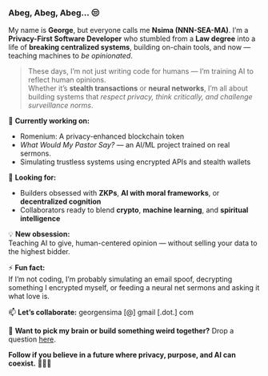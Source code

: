 ### **Abeg, Abeg, Abeg... 😒**

My name is **George**, but everyone calls me **Nsima (NNN-SEA-MA)**. I’m a **Privacy-First Software Developer** who stumbled from a **Law degree** into a life of **breaking centralized systems**, building on-chain tools, and now — teaching machines to *be opinionated*.

> These days, I’m not just writing code for humans — I’m training AI to reflect human opinions.  
> Whether it’s **stealth transactions** or **neural networks**, I’m all about building systems that *respect privacy, think critically, and challenge surveillance norms*.

🔭 **Currently working on:**  
- Romenium: A privacy-enhanced blockchain token  
- *What Would My Pastor Say?* — an AI/ML project trained on real sermons.  
- Simulating trustless systems using encrypted APIs and stealth wallets

👯 **Looking for:**  
- Builders obsessed with **ZKPs**, **AI with moral frameworks**, or **decentralized cognition**  
- Collaborators ready to blend **crypto**, **machine learning**, and **spiritual intelligence**

💡 **New obsession:**  
Teaching AI to give, human-centered opinion — without selling your data to the highest bidder.

⚡ **Fun fact:**  
If I’m not coding, I’m probably simulating an email spoof, decrypting something I encrypted myself, or feeding a neural net sermons and asking it what love is.

📫 **Let’s collaborate:** georgensima [@] gmail [.dot.] com

💬 **Want to pick my brain or build something weird together?** Drop a question [here](https://github.com/Nsima/Nsima/issues/new?assignees=&labels=question&template=custom.md&title=Question%3A+%5BYour-Title%5D).

**Follow if you believe in a future where privacy, purpose, and AI can coexist.** 🤖🔐🧠
